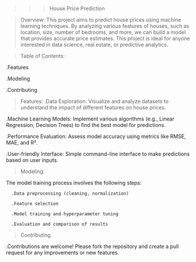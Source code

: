 >>>House Price Prediction


>Overview:
   This project aims to predict house prices using machine learning techniques. By analyzing various features of houses, such as location, size,
number of bedrooms, and more, we can build a model that provides accurate price estimates.
This project is ideal for anyone interested in data science, real estate, or predictive analytics.



>Table of Contents:

 .Features

  .Modeling
  
  .Contributing



>Features:
 .Data Exploration: Visualize and analyze datasets to understand the impact of different features on house prices.

 .Machine Learning Models: Implement various algorithms (e.g., Linear Regression, Decision Trees) to find the best model for predictions.
 
 .Performance Evaluation: Assess model accuracy using metrics like RMSE, MAE, and R².
 
 .User-friendly Interface: Simple command-line interface to make predictions based on user inputs.



>Modeling:

  The model training process involves the following steps:
      
      .Data preprocessing (cleaning, normalization)
     
      .Feature selection
     
      .Model training and hyperparameter tuning
     
      .Evaluation and comparison of results



>Contributing

   .Contributions are welcome! Please fork the repository and create a pull request for any improvements or new features.
